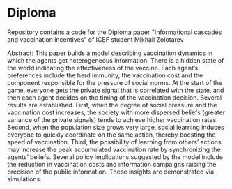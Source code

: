 # Diploma
Repository contains a code for the Diploma paper "Informational cascades and vaccination incentives" of ICEF student Mikhail Zolotarev

Abstract: 
This paper builds a model describing vaccination dynamics in which the agents get heterogeneous information. 
There is a hidden state of the world indicating the effectiveness of the vaccine. 
Each agent’s preferences include the herd immunity, the vaccination cost and the component responsible for the pressure of social norms. 
At the start of the game, everyone gets the private signal that is correlated with the state, and then each agent decides on the timing of the vaccination decision.
Several results are established.
First, when the degree of social pressure and the vaccination cost increases, the society with more dispersed beliefs (greater variance of the private signals) tends to achieve higher vaccination rates. 
Second, when the population size grows very large, social learning induces everyone to quickly coordinate on the same action, thereby boosting the speed of vaccination.
Third, the possibility of learning from others’ actions may increase the peak accumulated vaccination rate by synchronizing the agents’ beliefs.
Several policy implications suggested by the model include the reduction in vaccination costs and information campaigns raising the precision of the public information. 
These insights are demonstrated via simulations.
